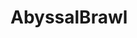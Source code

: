 # AbyssalBrawl
```You Will Need Love2D and run the command 'love .' in the same Folder/Directory (https://love2d.org/)
